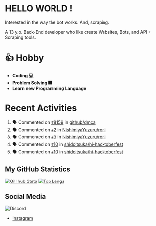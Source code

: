# HELLO WORLD !

Interested in the way the bot works. And, scraping.

A 13 y.o. Back-End developer who like create Websites, Bots, and API + Scraping tools.

# 👍 Hobby

- **Coding 💻**
- **Problem Solving 🎆**
- **Learn new Programming Language**

# Recent Activities

<!--START_SECTION:activity-->
1. 🗣 Commented on [#8159](https://github.com/github/dmca/issues/8159) in [github/dmca](https://github.com/github/dmca)
2. 🗣 Commented on [#2](https://github.com/NishimiyaYuzuru/roni/issues/2) in [NishimiyaYuzuru/roni](https://github.com/NishimiyaYuzuru/roni)
3. 🗣 Commented on [#3](https://github.com/NishimiyaYuzuru/roni/issues/3) in [NishimiyaYuzuru/roni](https://github.com/NishimiyaYuzuru/roni)
4. 🗣 Commented on [#10](https://github.com/shidoitsuka/hi-hacktoberfest/issues/10) in [shidoitsuka/hi-hacktoberfest](https://github.com/shidoitsuka/hi-hacktoberfest)
5. 🗣 Commented on [#10](https://github.com/shidoitsuka/hi-hacktoberfest/issues/10) in [shidoitsuka/hi-hacktoberfest](https://github.com/shidoitsuka/hi-hacktoberfest)
<!--END_SECTION:activity-->

## My GitHub Statistics
[![GiHhub Stats](https://github-readme-stats.vercel.app/api?username=hansputera&show_icons=true&theme=dark)](https://github.com/hansputera)
[![Top Langs](https://github-readme-stats.vercel.app/api/top-langs/?username=hansputera&layout=compact&theme=dark)](https://github.com/hansputera)

## Social Media

![Discord](https://discord.c99.nl/widget/theme-3/642518159013969920.png)
- [Instagram](https://instagram.com/hanif.dwy.putra12)
